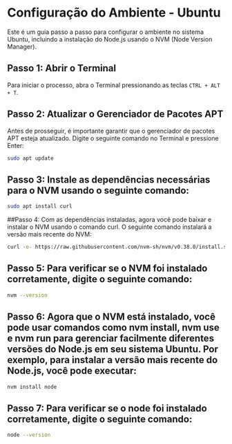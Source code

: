 # Configuração do Ambiente - Ubuntu

Este é um guia passo a passo para configurar o ambiente no sistema Ubuntu, incluindo a instalação do Node.js usando o NVM (Node Version Manager).

## Passo 1: Abrir o Terminal
Para iniciar o processo, abra o Terminal pressionando as teclas `CTRL + ALT + T`.

## Passo 2: Atualizar o Gerenciador de Pacotes APT
Antes de prosseguir, é importante garantir que o gerenciador de pacotes APT esteja atualizado. Digite o seguinte comando no Terminal e pressione Enter:

```bash
sudo apt update
```
## Passo 3: Instale as dependências necessárias para o NVM usando o seguinte comando:

```bash
sudo apt install curl
```
##Passo 4: Com as dependências instaladas, agora você pode baixar e instalar o NVM usando o comando curl. O seguinte comando instalará a versão mais recente do NVM:
  ```bash
curl -o- https://raw.githubusercontent.com/nvm-sh/nvm/v0.38.0/install.sh | bash
```

## Passo 5: Para verificar se o NVM foi instalado corretamente, digite o seguinte comando:
  ```bash
nvm --version
```
## Passo 6: Agora que o NVM está instalado, você pode usar comandos como nvm install, nvm use e nvm run para gerenciar facilmente diferentes versões do Node.js em seu sistema Ubuntu. Por exemplo, para instalar a versão mais recente do Node.js, você pode executar:

  ```bash
nvm install node
```
## Passo 7: Para verificar se o node foi instalado corretamente, digite o seguinte comando:

  ```bash
node --version
```
